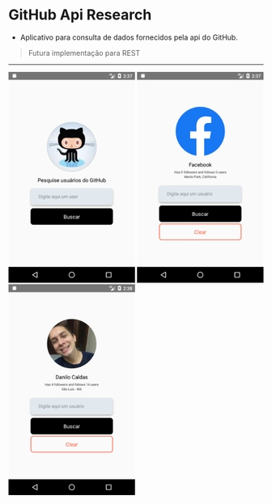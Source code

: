 # GitHub Api Research

- Aplicativo para consulta de dados fornecidos pela api do GitHub.
> Futura implementação para REST

***

<img src="https://raw.githubusercontent.com/dcalds/github-api-app/master/src/assets/Screenshot_1.png" alt="Image" width="250" text-center>

<img src="https://raw.githubusercontent.com/dcalds/github-api-app/master/src/assets/Screenshot_2.png" alt="Image" width="250" text-center>

<img src="https://raw.githubusercontent.com/dcalds/github-api-app/master/src/assets/Screenshot_3.png" alt="Image" width="250" text-center>


